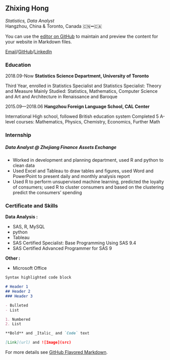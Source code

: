 ## Zhixing Hong
_Statistics, Data Analyst_    
Hangzhou, China & Toronto, Canada  🇨🇳➖🇨🇦


You can use the [editor on GitHub](https://github.com/ZhixingHong/digitalCV/edit/gh-pages/readme.md) to maintain and preview the content for your website in Markdown files.

[Email](wisteria.hong@mail.utoronto.ca)/[GitHub](https://github.com/ZhixingHong)/[LinkedIn]()

### Education

2018.09-Now  **Statistics Science Department, University of Toronto**

Third Year, enrolled in Statistics Specialist and Statistics Specialist: Theory and Measure
Mainly Studied: Statistics, Mathematics, Computer Science and Art and Architecture in Renaissance and Baroque

2015.09—2018.06 **Hangzhou Foreign Language School, CAL Center**

International High school, followed British education system
Completed 5 A-level courses: Mathematics, Physics, Chemistry, Economics, Further Math


### Internship

##### Data Analyst @ Zhejiang Finance Assets Exchange
- Worked in development and planning department, used R and python to clean data
- Used Excel and Tableau to draw tables and figures, used Word and PowerPoint to present daily and monthly
analysis report
- Used R to perform unsupervised machine learning, predicted the loyalty of consumers; used R to cluster
consumers and based on the clustering predict the consumers’ spending


### Certificate and Skills

**Data Analysis :**

- SAS, R, MySQL
- python
- Tableau
- SAS Certified Specialist: Base Programming Using SAS 9.4
- SAS Certified Advanced Programmer for SAS 9

**Other :**
- Microsoft Office


```markdown
Syntax highlighted code block

# Header 1
## Header 2
### Header 3

- Bulleted
- List

1. Numbered
2. List

**Bold** and _Italic_ and `Code` text

[Link](url) and ![Image](src)
```

For more details see [GitHub Flavored Markdown](https://guides.github.com/features/mastering-markdown/).
